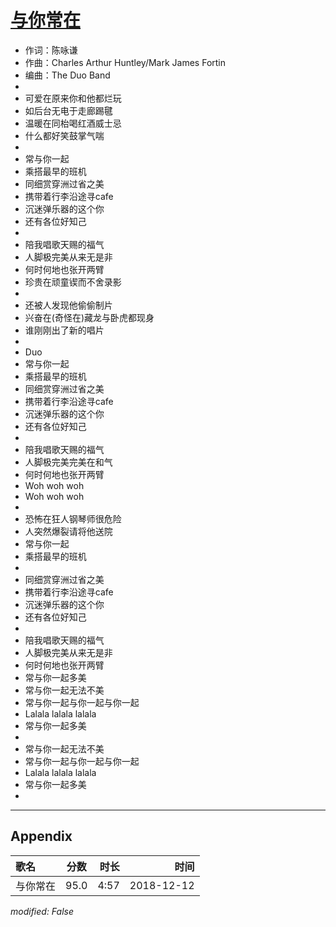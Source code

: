 # [与你常在](https://music.163.com/song?id=567447039)

* 作词：陈咏谦
* 作曲：Charles Arthur Huntley/Mark James Fortin
* 编曲：The Duo Band
* 
* 可爱在原来你和他都烂玩
* 如后台无电于走廊踢毽
* 温暖在同枱喝红酒威士忌
* 什么都好笑鼓掌气喘
* 
* 常与你一起
* 乘搭最早的班机
* 同细赏穿洲过省之美
* 携带着行李沿途寻cafe
* 沉迷弹乐器的这个你
* 还有各位好知己
* 
* 陪我唱歌天赐的福气
* 人脚极完美从来无是非
* 何时何地也张开两臂
* 珍贵在顽童锲而不舍录影
* 
* 还被人发现他偷偷制片
* 兴奋在(奇怪在)藏龙与卧虎都现身
* 谁刚刚出了新的唱片
* 
* Duo
* 常与你一起
* 乘搭最早的班机
* 同细赏穿洲过省之美
* 携带着行李沿途寻cafe
* 沉迷弹乐器的这个你
* 还有各位好知己
* 
* 陪我唱歌天赐的福气
* 人脚极完美完美在和气
* 何时何地也张开两臂
* Woh woh woh
* Woh woh woh
* 
* 恐怖在狂人钢琴师很危险
* 人突然爆裂请将他送院
* 常与你一起
* 乘搭最早的班机
* 
* 同细赏穿洲过省之美
* 携带着行李沿途寻cafe
* 沉迷弹乐器的这个你
* 还有各位好知己
* 
* 陪我唱歌天赐的福气
* 人脚极完美从来无是非
* 何时何地也张开两臂
* 常与你一起多美
* 常与你一起无法不美
* 常与你一起与你一起与你一起
* Lalala lalala lalala
* 常与你一起多美
* 
* 常与你一起无法不美
* 常与你一起与你一起与你一起
* Lalala lalala lalala
* 常与你一起多美
* 


---

## Appendix

|歌名|分数|时长|时间|
|:---|:---:|---:|---:|
|与你常在|95.0|4:57|2018-12-12

*modified: False*